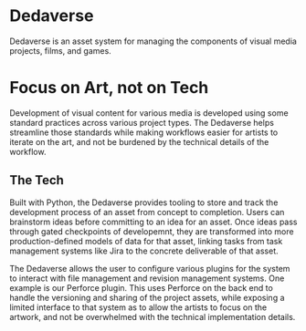 Dedaverse
===========================

Dedaverse is an asset system for managing the components of visual media projects, films, and games.


# Focus on Art, not on Tech

Development of visual content for various media is developed using some standard practices across 
various project types. The Dedaverse helps streamline those standards while making workflows easier 
for artists to iterate on the art, and not be burdened by the technical details of the workflow. 


## The Tech

Built with Python, the Dedaverse provides tooling to store and track the development process of an asset from concept to completion. 
Users can brainstorm ideas before committing to an idea for an asset. Once ideas pass through gated checkpoints of developemnt, they 
are transformed into more production-defined models of data for that asset, linking tasks from task management systems like Jira to 
the concrete deliverable of that asset.

The Dedaverse allows the user to configure various plugins for the system to interact with file management and revision management systems. 
One example is our Perforce plugin. This uses Perforce on the back end to handle the versioning and sharing of the project assets, while 
exposing a limited interface to that system as to allow the artists to focus on the artwork, and not be overwhelmed with the technical 
implementation details.
